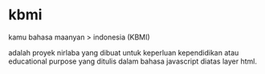 # kbmi

kamu bahasa maanyan > indonesia (KBMI)

adalah proyek nirlaba yang dibuat untuk keperluan kependidikan atau educational purpose yang ditulis dalam bahasa javascript diatas layer html.
